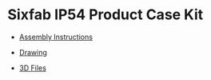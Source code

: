 # Sixfab IP54 Product Case Kit

- [Assembly Instructions](https://docs.sixfab.com/page/raspberry-pi-ip54-outdoor-project-enclosure-assembly-instructions)

- [Drawing](https://github.com/sixfab/Sixfab_IP54_Product_Case_Kit/blob/master/Sixfab%Raspberry%Pi%IP54%Outdoor%Project%Enclosure%Dimensions.pdf)

- [3D Files](https://github.com/sixfab/Sixfab_IP54_Product_Case_Kit/blob/master/3d_files/Sixfab_IP54_Enclosure.x_t)




